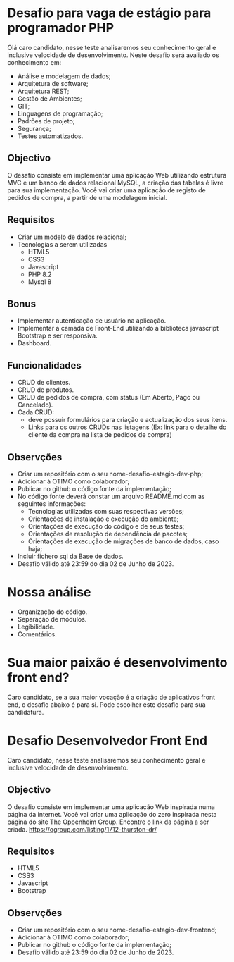 # Desafio para vaga de estágio para programador PHP

Olá caro candidato, nesse teste analisaremos seu conhecimento geral e inclusive velocidade de desenvolvimento. Neste desafio será avaliado os conhecimento em:

- Análise e modelagem de dados;
- Arquitetura de software;
- Arquitetura REST;
- Gestão de Ambientes;
- GIT;
- Linguagens de programação;
- Padrões de projeto;
- Segurança;
- Testes automatizados.

## Objectivo

O desafio consiste em implementar uma aplicação Web utilizando estrutura MVC e um banco de dados relacional MySQL, a criação das tabelas é livre para sua implementação. Você vai criar uma aplicação de registo de pedidos de compra, a partir de uma modelagem inicial.

## Requisitos

- Criar um modelo de dados relacional;
- Tecnologias a serem utilizadas
  -	HTML5
  -	CSS3
  -	Javascript
  -	PHP 8.2
  - Mysql 8
## Bonus
-	Implementar autenticação de usuário na aplicação.
-	Implementar a camada de Front-End utilizando a biblioteca javascript Bootstrap e ser responsiva.
-	Dashboard.

## Funcionalidades
- CRUD de clientes.
-	CRUD de produtos.
-	CRUD de pedidos de compra, com status (Em Aberto, Pago ou Cancelado).
- Cada CRUD:
  -	deve possuir formulários para criação e actualização dos seus itens.
  -	Links para os outros CRUDs nas listagens (Ex: link para o detalhe do cliente da compra na lista de pedidos de compra)

## Observções
- Criar um repositório com o seu nome-desafio-estagio-dev-php;
- Adicionar à OTIMO como colaborador;
- Publicar no github o código fonte da implementação;
- No código fonte deverá constar um arquivo README.md com as seguintes informações:
  - Tecnologias utilizadas com suas respectivas versões;
  - Orientações de instalação e execução do ambiente;
  - Orientações de execução do código e de seus testes;
  - Orientações de resolução de dependência de pacotes;
  - Orientações de execução de migrações de banco de dados, caso haja;
- Incluir fichero sql da Base de dados.
- Desafio válido até 23:59 do dia 02 de Junho de 2023.
  
# Nossa análise
-	Organização do código.
-	Separação de módulos.
-	Legibilidade.
-	Comentários.

# Sua maior paixão é desenvolvimento front end?

Caro candidato, se a sua maior vocação é a criação de aplicativos front end, o desafio abaixo é para si. Pode escolher este desafio para sua candidatura.

# Desafio Desenvolvedor Front End

Caro candidato, nesse teste analisaremos seu conhecimento geral e inclusive velocidade de desenvolvimento.

## Objectivo

O desafio consiste em implementar uma aplicação Web inspirada numa página da internet. Você vai criar uma aplicação do zero inspirada nesta página do site The Oppenheim Group.
Encontre o link da página a ser criada.
https://ogroup.com/listing/1712-thurston-dr/

## Requisitos
 -	HTML5
 -	CSS3
 -	Javascript
 -	Bootstrap

## Observções
- Criar um repositório com o seu nome-desafio-estagio-dev-frontend;
- Adicionar à OTIMO como colaborador;
- Publicar no github o código fonte da implementação;
- Desafio válido até 23:59 do dia 02 de Junho de 2023.

